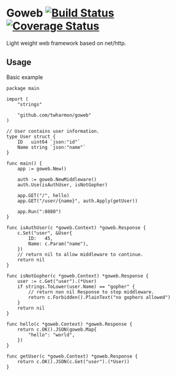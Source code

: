 # Goweb [![Build Status](https://travis-ci.com/twharmon/goweb.svg?branch=master)](https://travis-ci.com/twharmon/goweb) [![Coverage Status](https://coveralls.io/repos/github/twharmon/goweb/badge.svg?branch=master)](https://coveralls.io/github/twharmon/goweb?branch=master)
Light weight web framework based on net/http.

## Usage
Basic example
```
package main

import (
	"strings"

	"github.com/twharmon/goweb"
)

// User contains user information.
type User struct {
	ID   uint64 `json:"id"`
	Name string `json:"name"`
}

func main() {
	app := goweb.New()

	auth := goweb.NewMiddleware()
	auth.Use(isAuthUser, isNotGopher)

	app.GET("/", hello)
	app.GET("/user/{name}", auth.Apply(getUser))

	app.Run(":8080")
}

func isAuthUser(c *goweb.Context) *goweb.Response {
	c.Set("user", &User{
		ID:   45,
		Name: c.Param("name"),
	})
	// return nil to allow middleware to continue.
	return nil
}

func isNotGopher(c *goweb.Context) *goweb.Response {
	user := c.Get("user").(*User)
	if strings.ToLower(user.Name) == "gopher" {
		// return non nil Response to stop middleware.
		return c.Forbidden().PlainText("no gophers allowed")
	}
	return nil
}

func hello(c *goweb.Context) *goweb.Response {
	return c.OK().JSON(goweb.Map{
		"hello": "world",
	})
}

func getUser(c *goweb.Context) *goweb.Response {
	return c.OK().JSON(c.Get("user").(*User))
}
```


